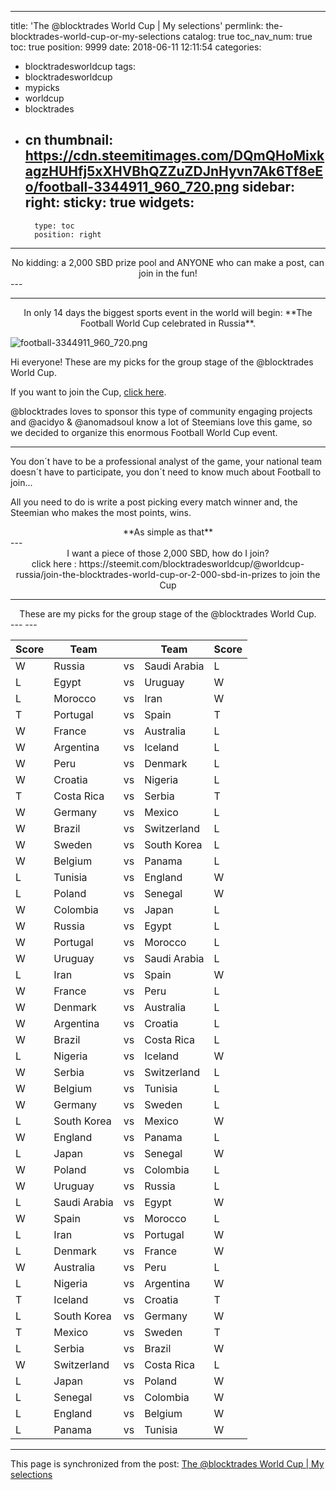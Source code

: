 
---
title: 'The @blocktrades World Cup | My selections'
permlink: the-blocktrades-world-cup-or-my-selections
catalog: true
toc_nav_num: true
toc: true
position: 9999
date: 2018-06-11 12:11:54
categories:
- blocktradesworldcup
tags:
- blocktradesworldcup
- mypicks
- worldcup
- blocktrades
- cn
thumbnail: https://cdn.steemitimages.com/DQmQHoMixkagzHUHfj5xXHVBhQZZuZDJnHyvn7Ak6Tf8eEo/football-3344911_960_720.png
sidebar:
    right:
        sticky: true
widgets:
    -
        type: toc
        position: right
---


<center>No kidding: a 2,000 SBD prize pool and ANYONE who can make a post, can join in the fun!</center>
---

---

<center>In only 14 days the biggest sports event in the world will begin: 
**The Football World Cup celebrated in Russia**.</center>

![football-3344911_960_720.png](https://cdn.steemitimages.com/DQmQHoMixkagzHUHfj5xXHVBhQZZuZDJnHyvn7Ak6Tf8eEo/football-3344911_960_720.png)

Hi everyone! These are my picks for the group stage of the @blocktrades World Cup.

If you want to join the Cup, [click here](https://steemit.com/blocktradesworldcup/@worldcup-russia/join-the-blocktrades-world-cup-or-2-000-sbd-in-prizes).

@blocktrades loves to sponsor this type of community engaging projects and @acidyo & @anomadsoul know a lot of Steemians love this game, so we decided to organize this enormous Football World Cup event.

---

You don´t have to be a professional analyst of the game, your national team doesn´t have to participate, you don´t need to know much about Football to join...

All you need to do is write a post picking every match winner and, the Steemian who makes the most points, wins.

<center> **As simple as that**</center>
---

<center>I want a piece of those 2,000 SBD, how do I join?</center>

<center>click here :
https://steemit.com/blocktradesworldcup/@worldcup-russia/join-the-blocktrades-world-cup-or-2-000-sbd-in-prizes
to join the Cup</center>

---

<center>These are my picks for the group stage of the @blocktrades World Cup.</center>
---
---

Score | Team | | Team | Score
-|-|-|-|-
W | Russia | vs | Saudi Arabia | L
L | Egypt | vs | Uruguay |W
L | Morocco | vs | Iran | W
T| Portugal | vs | Spain | T
W | France | vs | Australia | L
W | Argentina | vs | Iceland | L
W | Peru | vs | Denmark | L
W | Croatia | vs | Nigeria | L
T | Costa Rica | vs | Serbia | T
W | Germany | vs | Mexico | L
W|Brazil | vs | Switzerland | L
W |Sweden | vs | South Korea | L
W| Belgium | vs | Panama | L
L | Tunisia | vs | England | W
L | Poland | vs | Senegal | W
W | Colombia | vs | Japan | L
W | Russia | vs | Egypt | L
W | Portugal | vs | Morocco | L
W | Uruguay | vs | Saudi Arabia |L
L | Iran | vs | Spain | W
W | France | vs | Peru | L
W | Denmark | vs | Australia | L
W | Argentina | vs | Croatia | L
W | Brazil | vs | Costa Rica | L
L | Nigeria | vs | Iceland | W
W | Serbia | vs | Switzerland | L
W | Belgium | vs | Tunisia | L
W | Germany | vs | Sweden | L
L | South Korea | vs | Mexico | W
W| England | vs | Panama | L
L | Japan | vs | Senegal | W
W| Poland | vs | Colombia | L
W | Uruguay | vs | Russia |L
L| Saudi Arabia | vs | Egypt | W
W | Spain | vs | Morocco |L
L| Iran | vs | Portugal | W
L | Denmark | vs | France | W
W | Australia | vs | Peru | L
L | Nigeria | vs | Argentina | W
T | Iceland | vs | Croatia | T
L | South Korea | vs | Germany | W
T| Mexico | vs | Sweden | T
L| Serbia | vs | Brazil | W
W | Switzerland | vs | Costa Rica | L
L| Japan | vs | Poland | W
L | Senegal | vs | Colombia |W
L | England | vs | Belgium | W
L | Panama | vs | Tunisia | W

- - -

This page is synchronized from the post: [The @blocktrades World Cup | My selections](https://steemit.com/@yellowbird/the-blocktrades-world-cup-or-my-selections)

